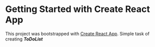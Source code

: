 # Getting Started with Create React App

This project was bootstrapped with [Create React App](https://github.com/facebook/create-react-app).
Simple task of creating ***ToDoList***
